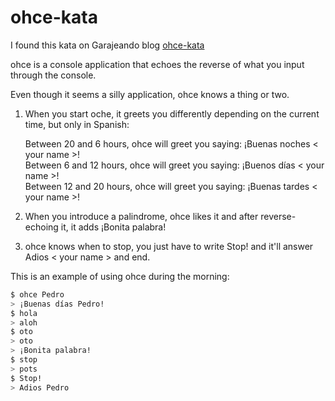 # ohce-kata

I found this kata on Garajeando blog [ohce-kata](http://garajeando.blogspot.co.uk/2016/05/the-ohce-kata-short-and-simple-exercise.html)


ohce is a console application that echoes the reverse of what you input through the console.

Even though it seems a silly application, ohce knows a thing or two.

1. When you start oche, it greets you differently depending on the current time, but only in Spanish:

    Between 20 and 6 hours, ohce will greet you saying: ¡Buenas noches < your name >!<br>
    Between 6 and 12 hours, ohce will greet you saying: ¡Buenos días < your name >!<br>
    Between 12 and 20 hours, ohce will greet you saying: ¡Buenas tardes < your name >!<br>

2. When you introduce a palindrome, ohce likes it and after reverse-echoing it, it adds ¡Bonita palabra!
3. ohce knows when to stop, you just have to write Stop! and it'll answer Adios < your name > and end.

This is an example of using ohce during the morning:

```bash
$ ohce Pedro
> ¡Buenas días Pedro!
$ hola
> aloh
$ oto
> oto
> ¡Bonita palabra!
$ stop
> pots
$ Stop!
> Adios Pedro
```